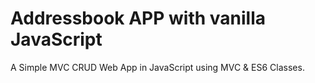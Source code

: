 # Addressbook APP with vanilla JavaScript

A Simple MVC CRUD Web App in JavaScript using MVC & ES6 Classes.


